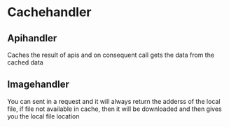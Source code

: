 # Cachehandler

## Apihandler
Caches the result of apis and on consequent call gets the data from the cached data

## Imagehandler
You can sent in a request and it will always return the adderss of the local file, if file not available in cache, then it will be downloaded and then gives you the local file location
